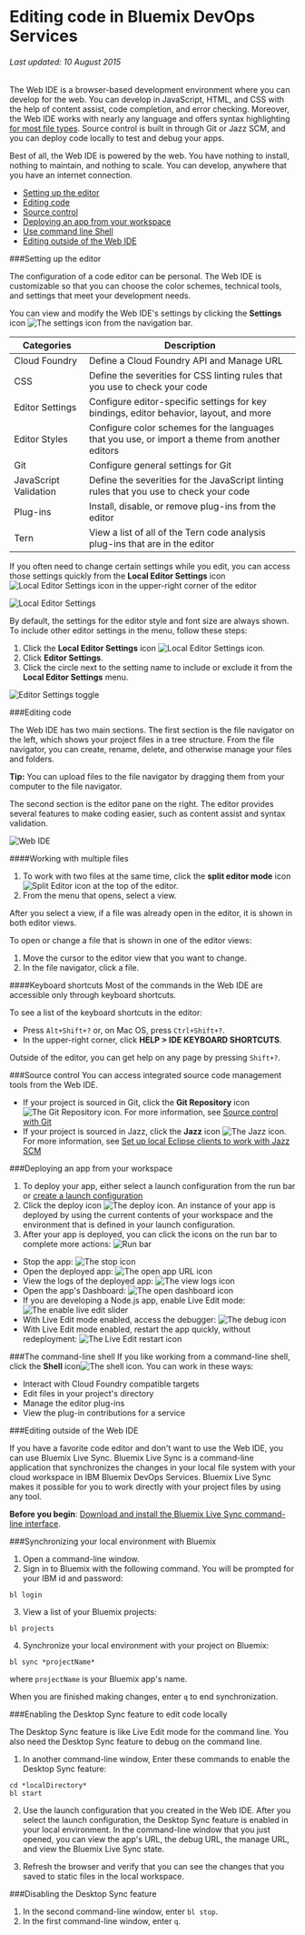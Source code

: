 # Editing code in Bluemix DevOps Services

###### Last updated: 10 August 2015

The Web IDE is a browser-based development environment where you can develop for the web.  You can develop in JavaScript, HTML, and CSS with the help of content assist, code completion, and error checking.  Moreover, the Web IDE works with nearly any language and offers syntax highlighting [for most file types](https://hub.jazz.net/docs/overview/#dev_support).  Source control is built in through Git or Jazz SCM, and you can deploy code locally to test and debug your apps.

Best of all, the Web IDE is powered by the web.  You have nothing to install, nothing to maintain, and nothing to scale.  You can develop, anywhere that you have an internet connection.

* [Setting up the editor](#editorsetup)
* [Editing code](#editcode)
* [Source control](#sourcecontrol)
* [Deploying an app from your workspace](#deploy)
* [Use command line Shell](@shell)
* [Editing outside of the Web IDE](#editlocal)


<a name='editorsetup'></a>
###Setting up the editor

The configuration of a code editor can be personal.  The Web IDE is customizable so that you can choose the color schemes, technical tools, and settings that meet your development needs.

You can view and modify the Web IDE's settings by clicking the **Settings** icon <img src="./images/settings_icon.png"  alt="The settings icon" align="bottom" style="display: inline; margin: 0px; border-style: none; margin-bottom: 0px;"> from the navigation bar.

| Categories | Description  |
|---|---|
| Cloud Foundry  | Define a Cloud Foundry API and Manage URL  |
| CSS  | Define the severities for CSS linting rules that you use to check your code  |
| Editor Settings  | Configure editor-specific settings for key bindings, editor behavior, layout, and more  |
| Editor Styles  | Configure color schemes for the languages that you use, or import a theme from another editors  |
| Git  | Configure general settings for Git  |
| JavaScript Validation  | Define the severities for the JavaScript linting rules that you use to check your code  |
| Plug-ins  | Install, disable, or remove plug-ins from the editor  |
| Tern  | View a list of all of the Tern code analysis plug-ins that are in the editor |
	
If you often need to change certain settings while you edit, you can access those settings quickly from the **Local Editor Settings** icon <img src="./images/local_settings_icon.png"  alt="Local Editor Settings icon" align="bottom" style="display: inline; margin: 0px; border-style: none; margin-bottom: 0px;"> in the upper-right corner of the editor

![Local Editor Settings](images/local_editor_settings.png)

By default, the settings for the editor style and font size are always shown.  To include other editor settings in the menu, follow these steps:
1. Click the **Local Editor Settings** icon <img src="./images/local_settings_icon.png"  alt="Local Editor Settings icon" align="bottom" style="display: inline; margin: 0px; border-style: none; margin-bottom: 0px;">.
2. Click **Editor Settings**.
3. Click the circle next to the setting name to include or exclude it from the **Local Editor Settings** menu.

![Editor Settings toggle](images/editor_settings_toggle.png)


<a name='editcode'></a>
###Editing code

The Web IDE has two main sections.  The first section is the file navigator on the left, which shows your project files in a tree structure.  From the file navigator, you can create, rename, delete, and otherwise manage your files and folders.

**Tip:** You can upload files to the file navigator by dragging them from your computer to the file navigator.

The second section is the editor pane on the right.  The editor provides several features to make coding easier, such as content assist and syntax validation.

![Web IDE](images/webide.png)

####Working with multiple files
1. To work with two files at the same time, click the **split editor mode** icon <img src="./images/split_editor_icon.png"  alt="Split Editor icon" align="bottom" style="display: inline; margin: 0px; border-style: none; margin-bottom: 0px;"> at the top of the editor.
2. From the menu that opens, select a view.

 After you select a view, if a file was already open in the editor, it is shown in both editor views.

 To open or change a file that is shown in one of the editor views:
 1. Move the cursor to the editor view that you want to change.
 2. In the file navigator, click a file.

####Keyboard shortcuts
Most of the commands in the Web IDE are accessible only through keyboard shortcuts.

To see a list of the keyboard shortcuts in the editor:
* Press `Alt+Shift+?` or, on Mac OS, press `Ctrl+Shift+?`.
* In the upper-right corner, click **HELP > IDE KEYBOARD SHORTCUTS**.

Outside of the editor, you can get help on any page by pressing `Shift+?`.

<a name='sourcecontrol'></a>
###Source control
You can access integrated source code management tools from the Web IDE.
* If your project is sourced in Git, click the **Git Repository** icon <img src="./images/git_icon.png"  alt="The Git Repository icon" align="bottom" style="display: inline; margin: 0px; border-style: none; margin-bottom: 0px;">.  For more information, see [Source control with Git](../git/)
* If your project is sourced in Jazz, click the **Jazz** icon <img src="./images/jazz_icon.png"  alt="The Jazz icon" align="bottom" style="display: inline; margin: 0px; border-style: none; margin-bottom: 0px;">.  For more information, see [Set up local Eclipse clients to work with Jazz SCM](../jazz_scm_client/)


<a name='deploy'></a>
###Deploying an app from your workspace

1. To deploy your app, either select a launch configuration from the run bar or [create a launch configuration](https://hub.jazz.net/tutorials/livesync/#launch_configuration)
1. Click the deploy icon <img src="./images/deploy_button.png"  alt="The deploy icon" align="bottom" style="display: inline; margin: 0px; border-style: none; margin-bottom: 0px;">.  An instance of your app is deployed by using the current contents of your workspace and the environment that is defined in your launch configuration. 
2. After your app is deployed, you can click the icons on the run bar to complete more actions:
![Run bar](images/runbar.png)

 * Stop the app: <img src="./images/stop_button.png"  alt="The stop icon" align="bottom" style="display: inline; margin: 0px; border-style: none; margin-bottom: 0px;">
 * Open the deployed app: <img src="./images/open_app_url.png"  alt="The open app URL icon" align="bottom" style="display: inline; margin: 0px; border-style: none; margin-bottom: 0px;">
 * View the logs of the deployed app: <img src="./images/view_logs.png"  alt="The view logs icon" align="bottom" style="display: inline; margin: 0px; border-style: none; margin-bottom: 0px;">
 * Open the app's Dashboard: <img src="./images/open_dashboard.png"  alt="The open dashboard icon" align="bottom" style="display: inline; margin: 0px; border-style: none; margin-bottom: 0px;">
 * If you are developing a Node.js app, enable Live Edit mode: <img src="./images/enable_live_edit.png"  alt="The enable live edit slider" align="bottom" style="display: inline; margin: 0px; border-style: none; margin-bottom: 0px;">
 * With Live Edit mode enabled, access the debugger: <img src="./images/debug_icon.png"  alt="The debug icon" align="bottom" style="display: inline; margin: 0px; border-style: none; margin-bottom: 0px;">
 * With Live Edit mode enabled, restart the app quickly, without redeployment: <img src="./images/live_edit_restart.png"  alt="The Live Edit restart icon" align="bottom" style="display: inline; margin: 0px; border-style: none; margin-bottom: 0px;">

 
<a namee='shell'></a>
###The command-line shell
If you like working from a command-line shell, click the **Shell** icon<img src="./images/shell_icon.png"  alt="The shell icon" align="bottom" style="display: inline; margin: 0px; border-style: none; margin-bottom: 0px;">.  You can work in these ways:
* Interact with Cloud Foundry compatible targets
* Edit files in your project's directory
* Manage the editor plug-ins
* View the plug-in contributions for a service


<a name='editlocal'></a>
###Editing outside of the Web IDE

If you have a favorite code editor and don't want to use the Web IDE, you can use Bluemix Live Sync. Bluemix Live Sync is a command-line application that synchronizes the changes in your local file system with your cloud workspace in IBM Bluemix DevOps Services.  Bluemix Live Sync makes it possible for you to work directly with your project files by using any tool.

**Before you begin**: [Download and install the Bluemix Live Sync command-line interface](http://livesyncdownload.ng.bluemix.net).


<a name='edit_local_download'></a>
###Synchronizing your local environment with Bluemix

1. Open a command-line window.
2. Sign in to Bluemix with the following command.  You will be prompted for your IBM id and password:
```
bl login
```
3. View a list of your Bluemix projects: 
```
bl projects
```
4. Synchronize your local environment with your project on Bluemix:
```
bl sync *projectName*
```
where `projectName` is your Bluemix app's name.

When you are finished making changes, enter `q` to end synchronization.

###Enabling the Desktop Sync feature to edit code locally

The Desktop Sync feature is like Live Edit mode for the command line. You also need the Desktop Sync feature to debug on the command line.
1. In another command-line window, Enter these commands to enable the Desktop Sync feature:
```
cd *localDirectory*
bl start
```
2. Use the launch configuration that you created in the Web IDE. After you select the launch configuration, the Desktop Sync feature is enabled in your local environment. In the command-line window that you just opened, you can view the app's URL, the debug URL, the manage URL, and view the Bluemix Live Sync state.

3. Refresh the browser and verify that you can see the changes that you saved to static files in the local workspace. 

###Disabling the Desktop Sync feature

1. In the second command-line window, enter `bl stop`.
2. In the first command-line window, enter `q`.